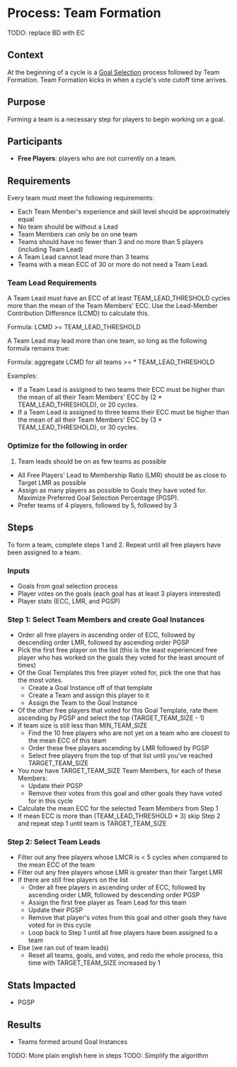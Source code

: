 # Process: Team Formation

TODO: replace BD with EC

## Context

At the beginning of a cycle is a [Goal Selection](goal-selection.md) process followed by Team Formation. Team Formation kicks in when a cycle's vote cutoff time arrives.

## Purpose

Forming a team is a necessary step for players to begin working on a goal.

## Participants

- **Free Players**: players who are not currently on a team.

## Requirements

Every team must meet the following requirements:

- Each Team Member's experience and skill level should be approximately equal
- No team should be without a Lead
- Team Members can only be on one team
- Teams should have no fewer than 3 and no more than 5 players (including Team Lead)
- A Team Lead cannot lead more than 3 teams
- Teams with a mean ECC of 30 or more do not need a Team Lead.

### Team Lead Requirements

A Team Lead must have an ECC of at least TEAM_LEAD_THRESHOLD cycles more than the mean of the Team Members' ECC. Use the Lead-Member Contribution Difference (LCMD) to calculate this.

Formula: LCMD >= TEAM_LEAD_THRESHOLD

A Team Lead may lead more than one team, so long as the following formula remains true:

Formula: aggregate LCMD for all teams >= <no teams leading> * TEAM_LEAD_THRESHOLD

Examples:
- If a Team Lead is assigned to two teams their ECC must be higher than the mean of all their Team Members' ECC by (2 * TEAM_LEAD_THRESHOLD), or 20 cycles.
- If a Team Lead is assigned to three teams their ECC must be higher than the mean of all their Team Members' ECC by (3 * TEAM_LEAD_THRESHOLD), or 30 cycles.

### Optimize for the following in order

1. Team leads should be on as few teams as possible
- All Free Players' Lead to Membership Ratio (LMR) should be as close to Target LMR as possible
- Assign as many players as possible to Goals they have voted for. Maximize Preferred Goal Selection Percentage (PGSP).
- Prefer teams of 4 players, followed by 5, followed by 3

## Steps

To form a team, complete steps 1 and 2. Repeat until all free players have been assigned to a team.

### Inputs

- Goals from goal selection process
- Player votes on the goals (each goal has at least 3 players interested)
- Player stats (ECC, LMR, and PGSP)

### Step 1: Select Team Members and create Goal Instances

- Order all free players in ascending order of ECC, followed by descending order LMR, followed by ascending order PGSP
- Pick the first free player on the list (this is the least experienced free player who has worked on the goals they voted for the least amount of times)
- Of the Goal Templates this free player voted for, pick the one that has the most votes.
  - Create a Goal Instance off of that template
  - Create a Team and assign this player to it
  - Assign the Team to the Goal Instance
- Of the _other_ free players that voted for this Goal Template, rate them ascending by PGSP and select the top (TARGET_TEAM_SIZE - 1)
- If team size is still less than MIN_TEAM_SIZE
  - Find the 10 free players who are not yet on a team who are closest to the mean ECC of this team
  - Order these free players ascending by LMR followed by PGSP
  - Select free players from the top of that list until you've reached TARGET_TEAM_SIZE
- You now have TARGET_TEAM_SIZE Team Members, for each of these Members:
  - Update their PGSP
  - Remove their votes from this goal and other goals they have voted for in this cycle
- Calculate the mean ECC for the selected Team Members from Step 1
- If mean ECC is more than (TEAM_LEAD_THRESHOLD * 3) skip Step 2 and repeat step 1 until team is TARGET_TEAM_SIZE

### Step 2: Select Team Leads

- Filter out any free players whose LMCR is < 5 cycles when compared to the mean ECC of the team
- Filter out any free players whose LMR is greater than their Target LMR
- If there are still free players on the list
  - Order all free players in ascending order of ECC, followed by ascending order LMR, followed by descending order PGSP
  - Assign the first free player as Team Lead for this team
  - Update their PGSP
  - Remove that player's votes from this goal and other goals they have voted for in this cycle
  - Loop back to Step 1 until all free players have been assigned to a team
- Else (we ran out of team leads)
  - Reset all teams, goals, and votes, and redo the whole process, this time with TARGET_TEAM_SIZE increased by 1

## Stats Impacted
- PGSP

## Results
- Teams formed around Goal Instances

TODO: More plain english here in steps
TODO: Simplify the algorithm
